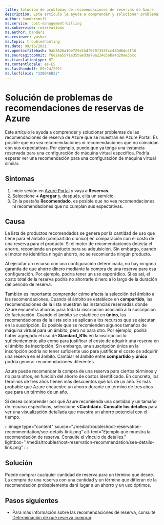 ```yaml
---
title: Solución de problemas de recomendaciones de reservas de Azure
description: Este artículo le ayuda a comprender y solucionar problemas de las recomendaciones de reserva de Azure que se muestran en Azure Portal.
author: bandersmsft
ms.service: cost-management-billing
ms.subservice: reservations
ms.author: banders
ms.reviewer: yashar
ms.topic: troubleshooting
ms.date: 09/15/2021
ms.openlocfilehash: 9ab8626a10e729e5bdf070f355fcc480d6dc4f16
ms.sourcegitcommit: f6e2ea5571e35b9ed3a79a22485eba4d20ae36cc
ms.translationtype: HT
ms.contentlocale: es-ES
ms.lasthandoff: 09/24/2021
ms.locfileid: "128646822"
---
```

# <a name="troubleshoot-azure-reservation-recommendations"></a>Solución de problemas de recomendaciones de reservas de Azure

Este artículo le ayuda a comprender y solucionar problemas de las recomendaciones de reserva de Azure que se muestran en Azure Portal. Es posible que no vea recomendaciones ni recomendaciones que no coincidan con sus expectativas. Por ejemplo, puede que ya tenga una instancia reservada para una configuración de máquina virtual específica. Podría esperar ver una recomendación para una configuración de máquina virtual similar.

## <a name="symptoms"></a>Síntomas

1. Inicie sesión en [Azure Portal](https://portal.azure.com/) y vaya a **Reservas**.
2. Seleccione **+ Agregar** y, después, elija un servicio.
3. En la pestaña **Recomendado**, es posible que no vea recomendaciones ni recomendaciones que no cumplan sus expectativas.

## <a name="cause"></a>Causa

La lista de productos recomendados se genera por la cantidad de uso que tiene para el ámbito (compartido o único) en comparación con el costo de una reserva para el producto. Si el motor de recomendaciones detecta el ahorro, recomienda un producto para su adquisición. Sin embargo, cuando el motor no identifica ningún ahorro, no se recomienda ningún producto.

Al ejecutar un recurso con una configuración determinada, no hay ninguna garantía de que ahorre dinero mediante la compra de una reserva para esa configuración. Por ejemplo, podría tener un uso esporádico. Si es así, el costo total de la reserva podría no ahorrarle dinero a lo largo de la duración del período de reserva.

También es importante comprender cómo afecta la selección del ámbito a las recomendaciones. Cuando el ámbito se establece en **compartido**, las recomendaciones de la lista muestran las instancias reservadas donde Azure encuentra ahorros para toda la inscripción asociada a la suscripción de facturación. Cuando el ámbito se establece en **único**, las recomendaciones de la lista solo se aplican a los recursos que se ejecutan en la suscripción. Es posible que se recomienden algunos tamaños de máquina virtual para un ámbito, pero no para otro. Por ejemplo, podría haber agregado el uso de **Standard_B1ls** en la inscripción lo suficientemente alto como para justificar el costo de adquirir una reserva en el ámbito de inscripción. Sin embargo, una suscripción única en la inscripción podría no tener suficiente uso para justificar el costo de adquirir una reserva en el ámbito. Cambiar el ámbito entre **compartido** y **único** podría generar recomendaciones diferentes.

Azure puede recomendar la compra de una reserva para ciertos términos y no para otros, en función del ahorro de costos identificado. En concreto, los términos de tres años tienen más descuentos que los de un año. Es más probable que Azure encuentre un ahorro durante un término de tres años que para un término de un año.

Si desea comprender por qué Azure recomienda una cantidad y un tamaño de recurso específicos, seleccione **&lt;Cantidad&gt;. Consulte los detalles** para ver una visualización detallada que muestra un ahorro potencial con el tiempo.

:::image type="content" source="./media/troubleshoot-reservation-recommendation/see-details-link.png" alt-text="Ejemplo que muestra la recomendación de reserva. Consulte el vínculo de detalles." lightbox="./media/troubleshoot-reservation-recommendation/see-details-link.png" :::

## <a name="solution"></a>Solución

Puede comprar cualquier cantidad de reserva para un término que desee. La compra de una reserva con una cantidad y un término que difieran de la recomendación probablemente dará lugar a un ahorro y un uso óptimos.

## <a name="next-steps"></a>Pasos siguientes

- Para más información sobre las recomendaciones de reserva, consulte [Determinación de qué reserva comprar](determine-reservation-purchase.md).
